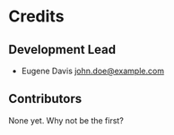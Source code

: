 # Credits

## Development Lead

* Eugene Davis <john.doe@example.com>

## Contributors

None yet. Why not be the first?
